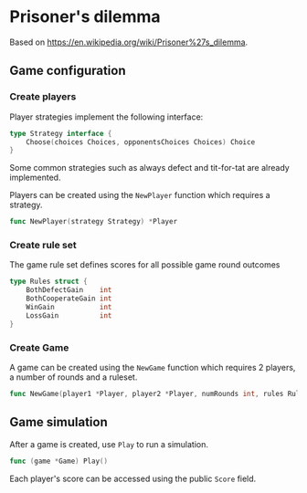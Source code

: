 # Prisoner's dilemma

Based on https://en.wikipedia.org/wiki/Prisoner%27s_dilemma.

## Game configuration

### Create players

Player strategies implement the following interface:

```go
type Strategy interface {
	Choose(choices Choices, opponentsChoices Choices) Choice
}
```

Some common strategies such as always defect and tit-for-tat are already implemented.

Players can be created using the `NewPlayer` function which requires a strategy.

```go
func NewPlayer(strategy Strategy) *Player
```

### Create rule set

The game rule set defines scores for all possible game round outcomes

```go
type Rules struct {
	BothDefectGain    int
	BothCooperateGain int
	WinGain           int
	LossGain          int
}
```

### Create Game

A game can be created using the `NewGame` function which requires 2 players, a number of rounds and a ruleset.

```go
func NewGame(player1 *Player, player2 *Player, numRounds int, rules Rules) *Game
```

## Game simulation

After a game is created, use `Play` to run a simulation.

```go
func (game *Game) Play()
```

Each player's score can be accessed using the public `Score` field.
